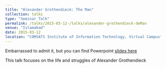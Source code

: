 ```yaml
---
title: "Alexander Grothendieck: The Man"
collection: talks
type: "Seminar Talk"
permalink: /talks/2015-03-12-/talks/alexander-grothendieck-deMan
venue: "Islamabad"
date: 2015-03-12
location: "COMSATS Institute of Information Technology, Virtual Campus"
---
```


Embarrassed to admit it, but you can find Powerpoint [slides here](/files/alex-grothendieck)

This talk focuses on the life and struggles of Alexander Grothendieck
